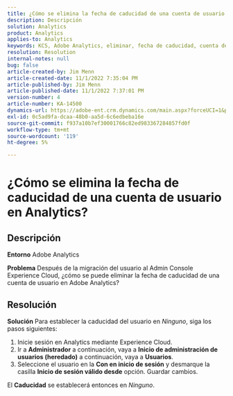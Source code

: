 ```yaml
---
title: ¿Cómo se elimina la fecha de caducidad de una cuenta de usuario en Analytics?
description: Descripción
solution: Analytics
product: Analytics
applies-to: Analytics
keywords: KCS, Adobe Analytics, eliminar, fecha de caducidad, cuenta de usuario, Administración de usuarios de Analytics
resolution: Resolution
internal-notes: null
bug: false
article-created-by: Jim Menn
article-created-date: 11/1/2022 7:35:04 PM
article-published-by: Jim Menn
article-published-date: 11/1/2022 7:37:01 PM
version-number: 4
article-number: KA-14500
dynamics-url: https://adobe-ent.crm.dynamics.com/main.aspx?forceUCI=1&pagetype=entityrecord&etn=knowledgearticle&id=c5295f47-1c5a-ed11-9561-6045bd006a22
exl-id: 0c5ad9fa-dcaa-48b0-aa5d-6c6edbeba16e
source-git-commit: f937a10b7ef30001766c82ed983367284857fd0f
workflow-type: tm+mt
source-wordcount: '119'
ht-degree: 5%

---
```


# ¿Cómo se elimina la fecha de caducidad de una cuenta de usuario en Analytics?

## Descripción


<b>Entorno</b>
Adobe Analytics

<b>Problema</b>
Después de la migración del usuario al Admin Console Experience Cloud, ¿cómo se puede eliminar la fecha de caducidad de una cuenta de usuario en Adobe Analytics?


## Resolución


<b>Solución</b>
Para establecer la caducidad del usuario en *Ninguno*, siga los pasos siguientes:

1. Inicie sesión en Analytics mediante Experience Cloud.
2. Ir a <b>Administrador</b> a continuación, vaya a <b>Inicio de administración de usuarios (heredado)</b> a continuación, vaya a <b>Usuarios</b>.
3. Seleccione el usuario en la <b>Con en inicio de sesión</b> y desmarque la casilla <b>Inicio de sesión válido desde</b> opción. Guardar cambios.


El <b>Caducidad</b> se establecerá entonces en *Ninguno*.
